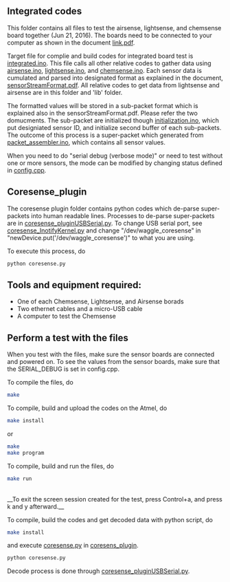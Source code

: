 ## Integrated codes

This folder contains all files to test the airsense, lightsense, and chemsense board together (Jun 21, 2016). The boards need to be connected to your computer as shown in the document [link.pdf](../../../docs/sensorStreamFormat/link.pdf). 

Target file for complie and build codes for integrated board test is [integrated.ino](./integrated.ino). This file calls all other relative codes to gather data using [airsense.ino](./airsense.ino), [lightsense.ino](./lightsense.ino), and [chemsense.ino](./chemsense.ino). Each sensor data is cumulated and parsed into designated format as explained in the document, [sensorStreamFormat.pdf](../../../docs/sensorStreamFormat/sensorStreamFormat.pdf). All relative codes to get data from lightsense and airsense are in this folder and 'lib' folder. 

The formatted values will be stored in a sub-packet format which is explained also in the sensorStreamFormat.pdf. Please refer the two domucments. The sub-packet are initialized though [initialization.ino](./initialization.ino), which put designiated sensor ID, and initialize second buffer of each sub-packets. The outcome of this process is a super-packet which generated from [packet_assembler.ino](./packet_assembler.ino), which contains all sensor values. 

When you need to do "serial debug (verbose mode)" or need to test without one or more sensors, the mode can be modified by changing status defined in [config.cpp](./config.cpp).

## Coresense_plugin

The coresense plugin folder contains python codes which de-parse super-packets into human readable lines. Processes to de-parse super-packets are in [coresense_pluginUSBSerial.py](./coresense_plugin/coresense_pluginUSBSerial.py). To change USB serial port, see [coresense_InotifyKernel.py](./coresense_plugin/coresense_InotifyKernel.py) and change "/dev/waggle_coresense" in "newDevice.put('/dev/waggle_coresense')" to what you are using.

To execute this process, do
```bash
python coresense.py
```

## Tools and equipment required:
* One of each Chemsense, Lightsense, and Airsense borads
* Two ethernet cables and a micro-USB cable
* A computer to test the Chemsense

## Perform a test with the files
When you test with the files, make sure the sensor boards are connected and powered on. To see the values from the sensor boards, make sure that the SERIAL_DEBUG is set in config.cpp.

To compile the files, do
```bash
make
```
To compile, build and upload the codes on the Atmel, do
```bash
make install
```
or
```bash
make
make program
```

To compile, build and run the files, do
```bash
make run
```
</br>
__To exit the screen session created for the test, press Control+a, and press k and y afterward.__

To compile, build the codes and get decoded data with python script, do
```bash
make install
```
and execute [coresense.py](./coresense_plugin/coresense.py) in [coresens_plugin](./coresense_plugin). 
```bash
python coresense.py
```
Decode process is done through [coresense_pluginUSBSerial.py](./coresense_plugin/coresense_pluginUSBSerial.py).
